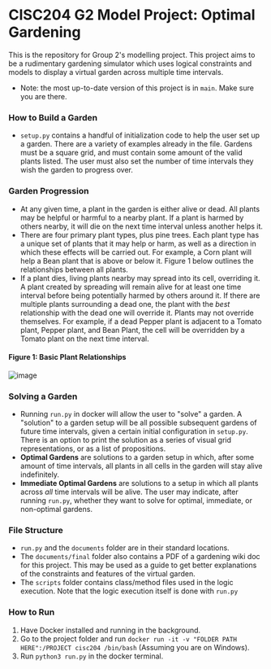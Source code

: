 # CISC204 G2 Model Project: Optimal Gardening
This is the repository for Group 2's modelling project. This project aims to be a
rudimentary gardening simulator which uses logical constraints and models to 
display a virtual garden across multiple time intervals. 
* Note: the most up-to-date version of this project is in `main`. Make sure you are there.

### How to Build a Garden
* `setup.py` contains a handful of initialization code to help the user set up a garden.
There are a variety of examples already in the file. Gardens must be a square grid, and must contain
some amount of the valid plants listed. The user must also set the number of time intervals
they wish the garden to progress over.

### Garden Progression
* At any given time, a plant in the garden is either alive or dead. All plants may be helpful
or harmful to a nearby plant. If a plant is harmed by others nearby, it will die on the next
time interval unless another helps it.
* There are four primary plant types, plus pine trees. Each plant type has a unique set of
plants that it may help or harm, as well as a direction in which these effects will be carried
out. For example, a Corn plant will help a Bean plant that is above or below it. Figure 1 below
outlines the relationships between all plants.
* If a plant dies, living plants nearby may spread into its cell, overriding it. A plant created
by spreading will remain alive for at least one time interval before being potentially harmed by
others around it. If there are multiple plants surrounding a dead one, the plant
with the _best_ relationship with the dead one will override it. Plants may not override themselves.
For example, if a dead Pepper plant is adjacent to a Tomato plant, Pepper plant, and Bean Plant, the
cell will be overridden by a Tomato plant on the next time interval.

#### Figure 1: Basic Plant Relationships
![image](https://github.com/sirivanbiscuit/optimal-gardening/assets/89672212/2287ea8e-c0a0-4011-b44d-f470220130a8)

### Solving a Garden
* Running `run.py` in docker will allow the user to "solve" a garden. A "solution" to a garden setup
will be all possible subsequent gardens of future time intervals, given a certain initial configuration
in `setup.py`. There is an option to print the solution as a series of visual grid representations, or as a list
of propositions.
* **Optimal Gardens** are solutions to a garden setup in which, after some amount of time intervals, all
plants in all cells in the garden will stay alive indefinitely.
* **Immediate Optimal Gardens** are solutions to a setup in which all plants across _all_ time intervals will
be alive. The user may indicate, after running `run.py`, whether they want to solve for optimal, immediate, or
non-optimal gardens.

### File Structure
* `run.py` and the `documents` folder are in their standard locations.
* The `documents/final` folder also contains a PDF of a gardening wiki doc for this project. This may be
used as a guide to get better explanations of the constraints and features of the virtual garden.
* The `scripts` folder contains class/method files used in the logic execution. 
Note that the logic execution itself is done with `run.py`

### How to Run
1. Have Docker installed and running in the background.
2. Go to the project folder and run 
`docker run -it -v "FOLDER PATH HERE":/PROJECT cisc204 /bin/bash`
(Assuming you are on Windows).
3. Run `python3 run.py` in the docker terminal.
